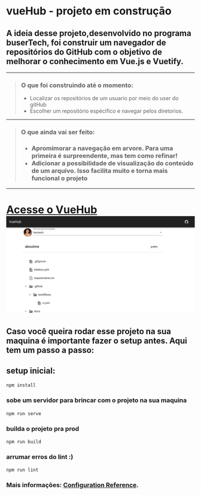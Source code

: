 <p align="center"> 
<h1> vueHub - projeto em construção </h1>

<h2> A ideia desse projeto,desenvolvido no programa buserTech, foi construir um navegador de repositórios do GitHub com o objetivo de melhorar o conhecimento em Vue.js e Vuetify. </h2>

----


> <h3> O que foi construindo até o momento: </h3>
> <ul>
>    <li> Localizar os repositórios de um usuario por meio do user do gitHub</li>
>    <li>Escolher um repositório espécifico e navegar pelos diretorios.</li>
>  </ul>

----

> <h3> O que ainda vai ser feito: <h3>
> <ul>
>    <li>Apromimorar a navegação em arvore. Para uma primeira é surpreendente, mas tem como refinar!</li>
>    <li>Adicionar a possibilidade de visualização do conteúdo de um arquivo. Isso facilita muito e torna mais funcional o    projeto</li>
>  </ul>

- - - - 
<h1>
   <a href="https://vuehub.netlify.app/" target="_blank">
      Acesse o VueHub
   </a>
   <a href="https://vuehub.netlify.app/" target="_blank">
      <img src="./src/assets/print.png">
   </a>
</h1>
 
<h2>Caso você queira rodar esse projeto na sua maquina é importante fazer o setup antes. Aqui tem um passo a passo:
</h2>

## setup inicial:
```
npm install
```

### sobe um servidor para brincar com o projeto na sua maquina
```
npm run serve
```

### builda o projeto pra prod 
```
npm run build
```

### arrumar erros do lint :)
```
npm run lint
```

### Mais informações: [Configuration Reference](https://cli.vuejs.org/config/).
</p>